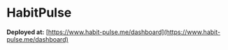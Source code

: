 # HabitPulse 


**Deployed at:** [https://www.habit-pulse.me/dashboard](https://www.habit-pulse.me/dashboard)


